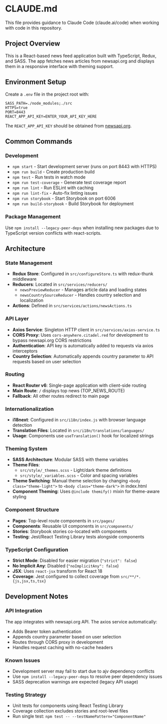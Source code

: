# CLAUDE.md

This file provides guidance to Claude Code (claude.ai/code) when working with code in this repository.

## Project Overview

This is a React-based news feed application built with TypeScript, Redux, and SASS. The app fetches news articles from newsapi.org and displays them in a responsive interface with theming support.

## Environment Setup

Create a `.env` file in the project root with:
```
SASS_PATH=./node_modules;./src
HTTPS=true
PORT=8443
REACT_APP_API_KEY=ENTER_YOUR_API_KEY_HERE
```

The `REACT_APP_API_KEY` should be obtained from [newsapi.org](https://newsapi.org/register).

## Common Commands

### Development
- `npm start` - Start development server (runs on port 8443 with HTTPS)
- `npm run build` - Create production build
- `npm test` - Run tests in watch mode
- `npm run test-coverage` - Generate test coverage report
- `npm run lint` - Run ESLint with caching
- `npm run lint-fix` - Auto-fix linting issues
- `npm run storybook` - Start Storybook on port 6006
- `npm run build-storybook` - Build Storybook for deployment

### Package Management
Use `npm install --legacy-peer-deps` when installing new packages due to TypeScript version conflicts with react-scripts.

## Architecture

### State Management
- **Redux Store**: Configured in `src/configureStore.ts` with redux-thunk middleware
- **Reducers**: Located in `src/services/reducers/`
  - `newsPreviewReducer` - Manages article data and loading states
  - `newsCountrySourceReducer` - Handles country selection and localization
- **Actions**: Defined in `src/services/actions/newsActions.ts`

### API Layer
- **Axios Service**: Singleton HTTP client in `src/services/axios-service.ts`
- **CORS Proxy**: Uses `cors-anywhere.citadel.red` for development to bypass newsapi.org CORS restrictions
- **Authentication**: API key is automatically added to requests via axios interceptors
- **Country Selection**: Automatically appends country parameter to API requests based on user selection

### Routing
- **React Router v6**: Single-page application with client-side routing
- **Main Route**: `/` displays top news (TOP_NEWS_ROUTE)
- **Fallback**: All other routes redirect to main page

### Internationalization
- **i18next**: Configured in `src/i18n/index.js` with browser language detection
- **Translation Files**: Located in `src/i18n/translations/languages/`
- **Usage**: Components use `useTranslation()` hook for localized strings

### Theming System
- **SASS Architecture**: Modular SASS with theme variables
- **Theme Files**:
  - `src/style/_themes.scss` - Light/dark theme definitions
  - `src/style/_variables.scss` - Color and spacing variables
- **Theme Switching**: Manual theme selection by changing `<body class="theme-light">` to `<body class="theme-dark">` in index.html
- **Component Theming**: Uses `@include themify()` mixin for theme-aware styling

### Component Structure
- **Pages**: Top-level route components in `src/pages/`
- **Components**: Reusable UI components in `src/components/`
- **Stories**: Storybook stories co-located with components
- **Testing**: Jest/React Testing Library tests alongside components

### TypeScript Configuration
- **Strict Mode**: Disabled for easier migration (`"strict": false`)
- **No Implicit Any**: Disabled (`"noImplicitAny": false`)
- **JSX**: Uses `react-jsx` transform for React 18
- **Coverage**: Jest configured to collect coverage from `src/**/*.{js,jsx,ts,tsx}`

## Development Notes

### API Integration
The app integrates with newsapi.org API. The axios service automatically:
- Adds Bearer token authentication
- Appends country parameter based on user selection
- Routes through CORS proxy in development
- Handles request caching with no-cache headers

### Known Issues
- Development server may fail to start due to ajv dependency conflicts
- Use `npm install --legacy-peer-deps` to resolve peer dependency issues
- SASS deprecation warnings are expected (legacy API usage)

### Testing Strategy
- Unit tests for components using React Testing Library
- Coverage collection excludes stories and root-level files
- Run single test: `npm test -- --testNamePattern="ComponentName"`